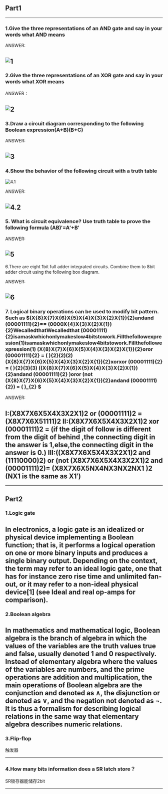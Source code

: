 ## Part1
---
### 1.Give the three representations of an AND gate and say in your words what AND means  

ANSWER: 

 ![1](https://raw.githubusercontent.com/wuzy57/wuzy-homework/gh-pages/软导8周/1.png)
---
### 2.Give the three representations of an XOR gate and say in your words what XOR means 

ANSWER： 

 ![2](https://raw.githubusercontent.com/wuzy57/wuzy-homework/gh-pages/软导8周/2.png)
---
### 3.Draw a circuit diagram corresponding to the following Boolean expression(A+B)(B+C) 

ANSWER: 

 ![3](https://raw.githubusercontent.com/wuzy57/wuzy-homework/gh-pages/软导8周/3.png)
---
### 4.Show the behavior of the following circuit with a truth table 

 ![4.1](https://raw.githubusercontent.com/wuzy57/wuzy-homework/gh-pages/软导8周/4.1.png)
 
ANSWER:  

 ![4.2](https://raw.githubusercontent.com/wuzy57/wuzy-homework/gh-pages/软导8周/4.2.png)
---
### 5. What is circuit equivalence? Use truth table to prove the following formula  (AB)′=A′+B′ 

ANSWER:

 ![5](https://raw.githubusercontent.com/wuzy57/wuzy-homework/gh-pages/软导8周/5.png)
---
6.There are eight 1bit full adder integrated circuits. Combine them to 8bit adder circuit using the following box diagram.

ANSWER:

 ![6](https://raw.githubusercontent.com/wuzy57/wuzy-homework/gh-pages/软导8周/6.png)
---
### 7. Logical binary operations can be used to modify bit pattern. Such as  $(X{8}X{7}X{6}X{5}X{4}X{3}X{2}X{1}){2}andand (00001111){2}== (0000X{4}X{3}X{2}X{1}){2}WecalledthatWecalledthat (00001111){2}isamaskwhichonlymakeslow4bitstowork.Fillthefollowexpression(1)isamaskwhichonlymakeslow4bitstowork.Fillthefollowexpression(1) (X{8}X{7}X{6}X{5}X{4}X{3}X{2}X{1}){2}oror (00001111){2} = ( ){2}(2)(2) (X{8}X{7}X{6}X{5}X{4}X{3}X{2}X{1}){2}xorxor (00001111){2} = ( ){2}(3)(3) ((X{8}X{7}X{6}X{5}X{4}X{3}X{2}X{1}){2}andand (00001111){2} )oror (not (X{8}X{7}X{6}X{5}X{4}X{3}X{2}X{1}){2}andand (00001111){2}) = ( )_{2} $ 

ANSWER: 

I:(X8X7X6X5X4X3X2X1)2 or (00001111)2 = (X8X7X6X51111)2 
II:(X8X7X6X5X4X3X2X1)2 xor (00001111)2 = (if the digit of follow is 
different from the digit of behind ,the connecting digit in the answer is 
1,else,the connecting digit in the answer is 0.) 
III:((X8X7X6X5X4X3X2X1)2 and (11110000)2) or (not 
(X8X7X6X5X4X3X2X1)2 and (00001111)2)= 
(X8X7X6X5NX4NX3NX2NX1 )2  
(NX1 is the same as X1′) 
---
---
## Part2

### 1.Logic gate
In electronics, a logic gate is an idealized or physical device implementing a Boolean function; that is, it performs a logical operation on one or more binary inputs and produces a single binary output. Depending on the context, the term may refer to an ideal logic gate, one that has for instance zero rise time and unlimited fan-out, or it may refer to a non-ideal physical device[1] (see Ideal and real op-amps for comparison).
---
### 2.Boolean algebra
In mathematics and mathematical logic, Boolean algebra is the branch of algebra in which the values of the variables are the truth values true and false, usually denoted 1 and 0 respectively. Instead of elementary algebra where the values of the variables are numbers, and the prime operations are addition and multiplication, the main operations of Boolean algebra are the conjunction and denoted as ∧, the disjunction or denoted as ∨, and the negation not denoted as ¬. It is thus a formalism for describing logical relations in the same way that elementary algebra describes numeric relations.
---
### 3.Flip-flop

触发器

---
### 4.How many bits information does a SR latch store？

SR锁存器能储存2bit

---
